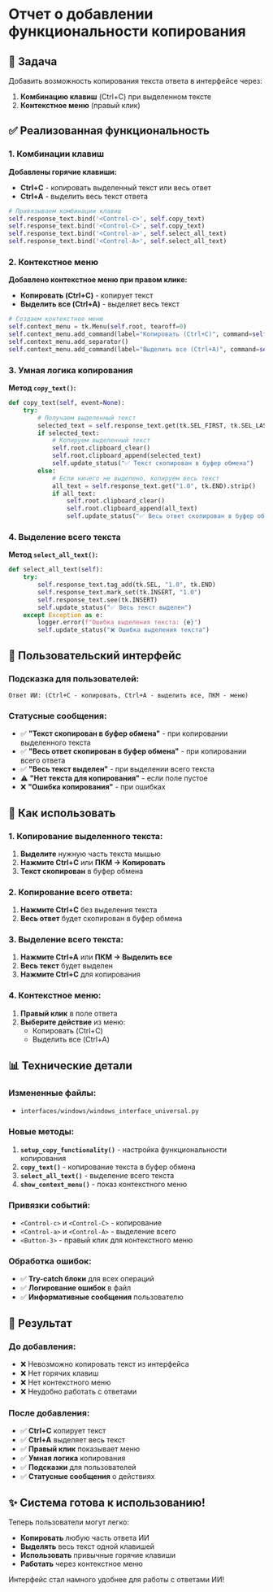 # Отчет о добавлении функциональности копирования

## 🎯 Задача
Добавить возможность копирования текста ответа в интерфейсе через:
1. **Комбинацию клавиш** (Ctrl+C) при выделенном тексте
2. **Контекстное меню** (правый клик)

## ✅ Реализованная функциональность

### 1. Комбинации клавиш

**Добавлены горячие клавиши:**
- **Ctrl+C** - копировать выделенный текст или весь ответ
- **Ctrl+A** - выделить весь текст ответа

```python
# Привязываем комбинации клавиш
self.response_text.bind('<Control-c>', self.copy_text)
self.response_text.bind('<Control-C>', self.copy_text)
self.response_text.bind('<Control-a>', self.select_all_text)
self.response_text.bind('<Control-A>', self.select_all_text)
```

### 2. Контекстное меню

**Добавлено контекстное меню при правом клике:**
- **Копировать (Ctrl+C)** - копирует текст
- **Выделить все (Ctrl+A)** - выделяет весь текст

```python
# Создаем контекстное меню
self.context_menu = tk.Menu(self.root, tearoff=0)
self.context_menu.add_command(label="Копировать (Ctrl+C)", command=self.copy_text)
self.context_menu.add_separator()
self.context_menu.add_command(label="Выделить все (Ctrl+A)", command=self.select_all_text)
```

### 3. Умная логика копирования

**Метод `copy_text()`:**
```python
def copy_text(self, event=None):
    try:
        # Получаем выделенный текст
        selected_text = self.response_text.get(tk.SEL_FIRST, tk.SEL_LAST)
        if selected_text:
            # Копируем выделенный текст
            self.root.clipboard_clear()
            self.root.clipboard_append(selected_text)
            self.update_status("✅ Текст скопирован в буфер обмена")
        else:
            # Если ничего не выделено, копируем весь текст
            all_text = self.response_text.get("1.0", tk.END).strip()
            if all_text:
                self.root.clipboard_clear()
                self.root.clipboard_append(all_text)
                self.update_status("✅ Весь ответ скопирован в буфер обмена")
```

### 4. Выделение всего текста

**Метод `select_all_text()`:**
```python
def select_all_text(self):
    try:
        self.response_text.tag_add(tk.SEL, "1.0", tk.END)
        self.response_text.mark_set(tk.INSERT, "1.0")
        self.response_text.see(tk.INSERT)
        self.update_status("✅ Весь текст выделен")
    except Exception as e:
        logger.error(f"Ошибка выделения текста: {e}")
        self.update_status("❌ Ошибка выделения текста")
```

## 🎨 Пользовательский интерфейс

### Подсказка для пользователей:
```
Ответ ИИ: (Ctrl+C - копировать, Ctrl+A - выделить все, ПКМ - меню)
```

### Статусные сообщения:
- ✅ **"Текст скопирован в буфер обмена"** - при копировании выделенного текста
- ✅ **"Весь ответ скопирован в буфер обмена"** - при копировании всего ответа
- ✅ **"Весь текст выделен"** - при выделении всего текста
- ⚠️ **"Нет текста для копирования"** - если поле пустое
- ❌ **"Ошибка копирования"** - при ошибках

## 🚀 Как использовать

### 1. Копирование выделенного текста:
1. **Выделите** нужную часть текста мышью
2. **Нажмите Ctrl+C** или **ПКМ → Копировать**
3. **Текст скопирован** в буфер обмена

### 2. Копирование всего ответа:
1. **Нажмите Ctrl+C** без выделения текста
2. **Весь ответ** будет скопирован в буфер обмена

### 3. Выделение всего текста:
1. **Нажмите Ctrl+A** или **ПКМ → Выделить все**
2. **Весь текст** будет выделен
3. **Нажмите Ctrl+C** для копирования

### 4. Контекстное меню:
1. **Правый клик** в поле ответа
2. **Выберите действие** из меню:
   - Копировать (Ctrl+C)
   - Выделить все (Ctrl+A)

## 📊 Технические детали

### Измененные файлы:
- `interfaces/windows/windows_interface_universal.py`

### Новые методы:
1. **`setup_copy_functionality()`** - настройка функциональности копирования
2. **`copy_text()`** - копирование текста в буфер обмена
3. **`select_all_text()`** - выделение всего текста
4. **`show_context_menu()`** - показ контекстного меню

### Привязки событий:
- `<Control-c>` и `<Control-C>` - копирование
- `<Control-a>` и `<Control-A>` - выделение всего
- `<Button-3>` - правый клик для контекстного меню

### Обработка ошибок:
- ✅ **Try-catch блоки** для всех операций
- ✅ **Логирование ошибок** в файл
- ✅ **Информативные сообщения** пользователю

## 🎯 Результат

### До добавления:
- ❌ Невозможно копировать текст из интерфейса
- ❌ Нет горячих клавиш
- ❌ Нет контекстного меню
- ❌ Неудобно работать с ответами

### После добавления:
- ✅ **Ctrl+C** копирует текст
- ✅ **Ctrl+A** выделяет весь текст
- ✅ **Правый клик** показывает меню
- ✅ **Умная логика** копирования
- ✅ **Подсказки** для пользователей
- ✅ **Статусные сообщения** о действиях

## ✨ Система готова к использованию!

Теперь пользователи могут легко:
- **Копировать** любую часть ответа ИИ
- **Выделять** весь текст одной клавишей
- **Использовать** привычные горячие клавиши
- **Работать** через контекстное меню

Интерфейс стал намного удобнее для работы с ответами ИИ!
